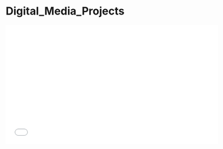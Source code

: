 # Digital_Media_Projects

<iframe width="560" height="315" src="[https://www.youtube.com/embed/i-apdhHfmlk](https://youtu.be/y6pEInI5c6Y)" title="YouTube video player" frameborder="0" allow="accelerometer; autoplay; clipboard-write; encrypted-media; gyroscope; picture-in-picture" allowfullscreen></iframe>

